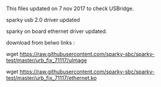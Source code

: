 This files updated on 7 nov 2017 to check USBridge.

sparky usb 2.0 driver updated

sparky on board ethernet driver updated.

download from belwo links :

wget https://raw.githubusercontent.com/sparky-sbc/sparky-test/master/urb_fix_71117/uImage

wget https://raw.githubusercontent.com/sparky-sbc/sparky-test/master/urb_fix_71117/ethernet.ko



